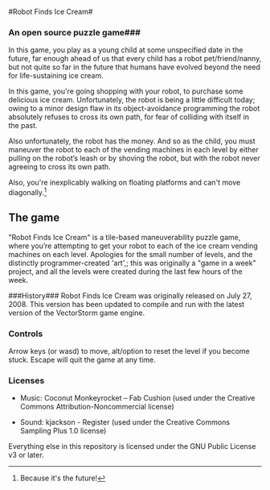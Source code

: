 #Robot Finds Ice Cream#

### An open source puzzle game###
 
In this game, you play as a young child at some unspecified date in the future,
far enough ahead of us that every child has a robot pet/friend/nanny, but not
quite so far in the future that humans have evolved beyond the need for
life-sustaining ice cream.  

In this game, you're going shopping with your robot, to purchase some delicious
ice cream.  Unfortunately, the robot is being a little difficult today;  owing
to a minor design flaw in its object-avoidance programming the robot absolutely
refuses to cross its own path, for fear of colliding with itself in the past.

Also unfortunately, the robot has the money.  And so as the child, you must
maneuver the robot to each of the vending machines in each level by either
pulling on the robot’s leash or by shoving the robot, but with the robot never
agreeing to cross its own path.

Also, you're inexplicably walking on floating platforms and can't move
diagonally.[^1]

[^1]: Because it's the future!


## The game ##

"Robot Finds Ice Cream" is a tile-based maneuverability puzzle game, where
you’re attempting to get your robot to each of the ice cream vending machines
on each level.  Apologies for the small number of levels, and the distinctly
programmer-created 'art',;  this was originally a "game in a week" project, and
all the levels were created during the last few hours of the week.


###History###
Robot Finds Ice Cream was originally released on July 27, 2008.  This version
has been updated to compile and run with the latest version of the VectorStorm
game engine.


### Controls ###
Arrow keys (or wasd) to move, alt/option to reset the level if you become
stuck.  Escape will quit the game at any time.


### Licenses ###
- Music: Coconut Monkeyrocket – Fab Cushion (used under the Creative Commons
Attribution-Noncommercial license)

- Sound: kjackson - Register (used under the Creative Commons Sampling Plus 1.0 license)

Everything else in this repository is licensed under the GNU Public License v3
or later.

